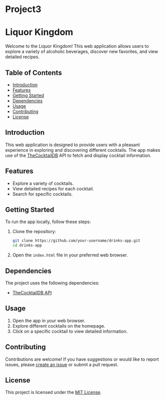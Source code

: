 # Project3

# Liquor Kingdom

Welcome to the Liquor Kingdom! This web application allows users to explore a variety of alcoholic beverages, discover new favorites, and view detailed recipes.

## Table of Contents

- [Introduction](#introduction)
- [Features](#features)
- [Getting Started](#getting-started)
- [Dependencies](#dependencies)
- [Usage](#usage)
- [Contributing](#contributing)
- [License](#license)

## Introduction

This web application is designed to provide users with a pleasant experience in exploring and discovering different cocktails. The app makes use of the [TheCocktailDB](https://www.thecocktaildb.com/) API to fetch and display cocktail information.

## Features

- Explore a variety of cocktails.
- View detailed recipes for each cocktail.
- Search for specific cocktails.

## Getting Started

To run the app locally, follow these steps:

1. Clone the repository:

    ```bash
    git clone https://github.com/your-username/drinks-app.git
    cd drinks-app
    ```

2. Open the `index.html` file in your preferred web browser.

## Dependencies

The project uses the following dependencies:

- [TheCocktailDB API](https://www.thecocktaildb.com/api.php)

## Usage

1. Open the app in your web browser.
2. Explore different cocktails on the homepage.
3. Click on a specific cocktail to view detailed information.

## Contributing

Contributions are welcome! If you have suggestions or would like to report issues, please [create an issue](https://github.com/your-username/drinks-app/issues) or submit a pull request.

## License

This project is licensed under the [MIT License](LICENSE).
